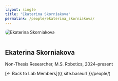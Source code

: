 ```yaml
---
layout: single
title: "Ekaterina Skorniakova"
permalink: /people/ekaterina_skorniakova/
---
```


<img src="{{ site.baseurl }}/assets/images/people/generic-avatar.png" alt="Ekaterina Skorniakova" style="max-width:200px; border-radius:8px; margin-bottom:1rem;">

## Ekaterina Skorniakova

Non-Thesis Researcher, M.S. Robotics, 2024–present

[← Back to Lab Members]({{ site.baseurl }}/people/)
